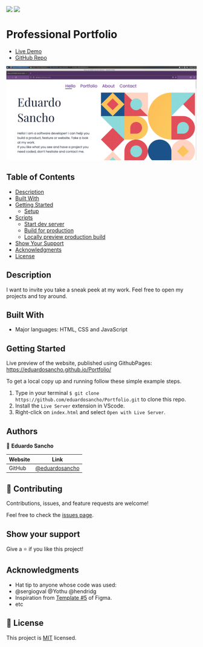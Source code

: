 ![](https://img.shields.io/badge/Microverse-blueviolet)
![](https://img.shields.io/static/v1?label=BY&message=eduardosancho&color=red)

# Professional Portfolio

* [Live Demo](https://eduardosancho.github.io/Portfolio/)
* [GitHub Repo](https://github.com/eduardosancho/Portfolio)


![screenshot](images/screenshot.png)

## Table of Contents

- [Description](#description)
- [Built With](#built-with)
- [Getting Started](#getting-started)
  - [Setup](#setup)
- [Scripts](#scripts)
  - [Start dev server](#start-dev-server)
  - [Build for production](#Build-for-production)
  - [Locally preview production build](#Locally-preview-production-build)
- [Show Your Support](#how-your-support)
- [Acknowledgments](#acknowledgments)
- [License](#license)

## Description
I want to invite you take a sneak peek at my work. Feel free to open my projects and toy around.
## Built With

- Major languages: HTML, CSS and JavaScript
## Getting Started

Live preview of the website, published using GithubPages:
https://eduardosancho.github.io/Portfolio/

To get a local copy up and running follow these simple example steps.

1. Type in your terminal `$ git clone https://github.com/eduardosancho/Portfolio.git` to clone this repo.
2. Install the `Live Server` extension in VScode.
3. Right-click on `index.html` and select `Open with Live Server`.




## Authors

👤 **Eduardo Sancho**

|Website|Link|
|----|-----|
|GitHub| [@eduardosancho](https://github.com/eduardosancho)|

## 🤝 Contributing

Contributions, issues, and feature requests are welcome!

Feel free to check the [issues page](../../issues/).

## Show your support

Give a ⭐️ if you like this project!

## Acknowledgments

- Hat tip to anyone whose code was used:
- @sergiogval @Yothu @hendridg
- Inspiration from [Template #5](https://www.figma.com/file/l7SqJ3ZfkAKih9sFxvWSR4/Microverse-Student-Project-1?node-id=67%3A553) of Figma.
- etc

## 📝 License

This project is [MIT](./MIT.md) licensed.
